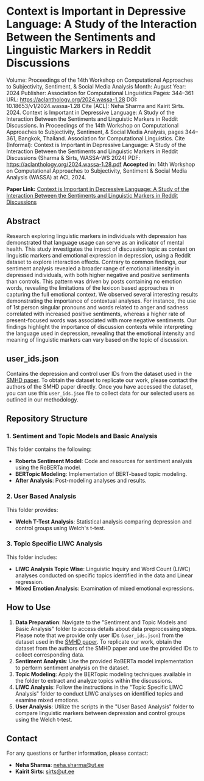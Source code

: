 # **Context is Important in Depressive Language: A Study of the Interaction Between the Sentiments and Linguistic Markers in Reddit Discussions**

Volume: Proceedings of the 14th Workshop on Computational Approaches to Subjectivity, Sentiment, & Social Media Analysis
Month: August
Year: 2024
Publisher: Association for Computational Linguistics
Pages: 344–361
URL: https://aclanthology.org/2024.wassa-1.28
DOI: 10.18653/v1/2024.wassa-1.28
Cite (ACL): Neha Sharma and Kairit Sirts. 2024. Context is Important in Depressive Language: A Study of the Interaction Between the Sentiments and Linguistic Markers in Reddit Discussions. In Proceedings of the 14th Workshop on Computational Approaches to Subjectivity, Sentiment, & Social Media Analysis, pages 344–361, Bangkok, Thailand. Association for Computational Linguistics.
Cite (Informal): Context is Important in Depressive Language: A Study of the Interaction Between the Sentiments and Linguistic Markers in Reddit Discussions (Sharma & Sirts, WASSA-WS 2024)
PDF: https://aclanthology.org/2024.wassa-1.28.pdf
**Accepted in:**
14th Workshop on Computational Approaches to Subjectivity, Sentiment & Social Media Analysis (WASSA) at ACL 2024.

**Paper Link:**
[Context is Important in Depressive Language: A Study of the Interaction Between the Sentiments and Linguistic Markers in Reddit Discussions](https://scholar.google.com/citations?view_op=view_citation&hl=en&user=zvQvpjIAAAAJ&citation_for_view=zvQvpjIAAAAJ:u-x6o8ySG0sC)

## **Abstract**
Research exploring linguistic markers in individuals with depression has demonstrated that language usage can serve as an indicator of mental health. This study investigates the impact of discussion topic as context on linguistic markers and emotional expression in depression, using a Reddit dataset to explore interaction effects. Contrary to common findings, our sentiment analysis revealed a broader range of emotional intensity in depressed individuals, with both higher negative and positive sentiments than controls. This pattern was driven by posts containing no emotion words, revealing the limitations of the lexicon based approaches in capturing the full emotional context. We observed several interesting results demonstrating the importance of contextual analyses. For instance, the use of 1st person singular pronouns and words related to anger and sadness correlated with increased positive sentiments, whereas a higher rate of present-focused words was associated with more negative sentiments. 
Our findings highlight the importance of discussion contexts while interpreting the language used in depression, revealing that the emotional intensity and meaning of linguistic markers can vary based on the topic of discussion. 


## **user_ids.json**
Contains the depression and control user IDs from the dataset used in the [SMHD paper](https://arxiv.org/abs/1806.05258). To obtain the dataset to replicate our work, please contact the authors of the SMHD paper directly. Once you have accessed the dataset, you can use this `user_ids.json` file to collect data for our selected users as outlined in our methodology.

## **Repository Structure**

### 1. **Sentiment and Topic Models and Basic Analysis**
This folder contains the following:

- **Roberta Sentiment Model**: Code and resources for sentiment analysis using the RoBERTa model.
- **BERTopic Modeling**: Implementation of BERT-based topic modeling.
- **After Analysis**: Post-modeling analyses and results.

### 2. **User Based Analysis**
This folder provides:

- **Welch T-Test Analysis**: Statistical analysis comparing depression and control groups using Welch's t-test.

### 3. **Topic Specific LIWC Analysis**
This folder includes:

- **LIWC Analysis Topic Wise**: Linguistic Inquiry and Word Count (LIWC) analyses conducted on specific topics identified in the data and Linear regression.
- **Mixed Emotion Analysis**: Examination of mixed emotional expressions.


## **How to Use**

1. **Data Preparation**: Navigate to the "Sentiment and Topic Models and Basic Analysis" folder to access details about data preprocessing steps. Please note that we provide only user IDs (`user_ids.json`) from the dataset used in the [SMHD paper](https://arxiv.org/abs/1806.05258). To replicate our work, obtain the dataset from the authors of the SMHD paper and use the provided IDs to collect corresponding data.
2. **Sentiment Analysis**: Use the provided RoBERTa model implementation to perform sentiment analysis on the dataset.
3. **Topic Modeling**: Apply the BERTopic modeling techniques available in the folder to extract and analyze topics within the discussions.
4. **LIWC Analysis**: Follow the instructions in the "Topic Specific LIWC Analysis" folder to conduct LIWC analyses on identified topics and examine mixed emotions.
5. **User Analysis**: Utilize the scripts in the "User Based Analysis" folder to compare linguistic markers between depression and control groups using the Welch t-test.

## **Contact**

For any questions or further information, please contact:

- **Neha Sharma**: [neha.sharma@ut.ee](mailto:neha.sharma@ut.ee)
- **Kairit Sirts**: [sirts@ut.ee](mailto:sirts@ut.ee)
